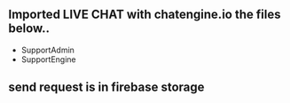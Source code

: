 ## Imported LIVE CHAT with chatengine.io the files below..
 - SupportAdmin
 - SupportEngine

 ## send request is in firebase storage